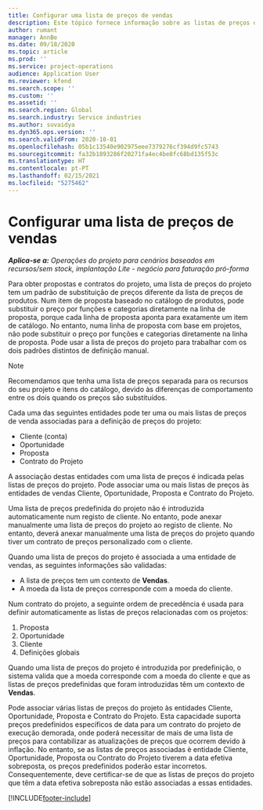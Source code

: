 ```yaml
---
title: Configurar uma lista de preços de vendas
description: Este tópico fornece informação sobre as listas de preços de vendas para preços do projeto.
author: rumant
manager: AnnBe
ms.date: 09/18/2020
ms.topic: article
ms.prod: ''
ms.service: project-operations
audience: Application User
ms.reviewer: kfend
ms.search.scope: ''
ms.custom: ''
ms.assetid: ''
ms.search.region: Global
ms.search.industry: Service industries
ms.author: suvaidya
ms.dyn365.ops.version: ''
ms.search.validFrom: 2020-10-01
ms.openlocfilehash: 05b1c13540e902975eee7379276cf394d9fc5743
ms.sourcegitcommit: fa32b1893286f20271fa4ec4be8fc68bd135f53c
ms.translationtype: HT
ms.contentlocale: pt-PT
ms.lasthandoff: 02/15/2021
ms.locfileid: "5275462"
---
```

# <a name="set-up-a-sales-price-list"></a>Configurar uma lista de preços de vendas

_**Aplica-se a:** Operações do projeto para cenários baseados em recursos/sem stock, implantação Lite - negócio para faturação pró-forma_

Para obter propostas e contratos do projeto, uma lista de preços do projeto tem um padrão de substituição de preços diferente da lista de preços de produtos. Num item de proposta baseado no catálogo de produtos, pode substituir o preço por funções e categorias diretamente na linha de proposta, porque cada linha de proposta aponta para exatamente um item de catálogo. No entanto, numa linha de proposta com base em projetos, não pode substituir o preço por funções e categorias diretamente na linha de proposta. Pode usar a lista de preços do projeto para trabalhar com os dois padrões distintos de definição manual.

> [!NOTE]
> Recomendamos que tenha uma lista de preços separada para os recursos do seu projeto e itens do catálogo, devido às diferenças de comportamento entre os dois quando os preços são substituídos.

Cada uma das seguintes entidades pode ter uma ou mais listas de preços de venda associadas para a definição de preços do projeto:

- Cliente (conta) 
- Oportunidade 
- Proposta 
- Contrato do Projeto

A associação destas entidades com uma lista de preços é indicada pelas listas de preços do projeto. Pode associar uma ou mais listas de preços às entidades de vendas Cliente, Oportunidade, Proposta e Contrato do Projeto.

Uma lista de preços predefinida do projeto não é introduzida automaticamente num registo de cliente. No entanto, pode anexar manualmente uma lista de preços do projeto ao registo de cliente. No entanto, deverá anexar manualmente uma lista de preços do projeto quando tiver um contrato de preços personalizado com o cliente. 

Quando uma lista de preços do projeto é associada a uma entidade de vendas, as seguintes informações são validadas:

- A lista de preços tem um contexto de **Vendas**. 
- A moeda da lista de preços corresponde com a moeda do cliente. 

Num contrato do projeto, a seguinte ordem de precedência é usada para definir automaticamente as listas de preços relacionadas com os projetos:

1. Proposta
2. Oportunidade
3. Cliente 
4. Definições globais 

Quando uma lista de preços do projeto é introduzida por predefinição, o sistema valida que a moeda corresponde com a moeda do cliente e que as listas de preços predefinidas que foram introduzidas têm um contexto de **Vendas**.

Pode associar várias listas de preços do projeto às entidades Cliente, Oportunidade, Proposta e Contrato do Projeto. Esta capacidade suporta preços predefinidos específicos de data para um contrato do projeto de execução demorada, onde poderá necessitar de mais de uma lista de preços para contabilizar as atualizações de preços que ocorrem devido à inflação. No entanto, se as listas de preços associadas è entidade Cliente, Oportunidade, Proposta ou Contrato do Projeto tiverem a data efetiva sobreposta, os preços predefinidos poderão estar incorretos. Consequentemente, deve certificar-se de que as listas de preços do projeto que têm a data efetiva sobreposta não estão associadas a essas entidades.


[!INCLUDE[footer-include](../includes/footer-banner.md)]